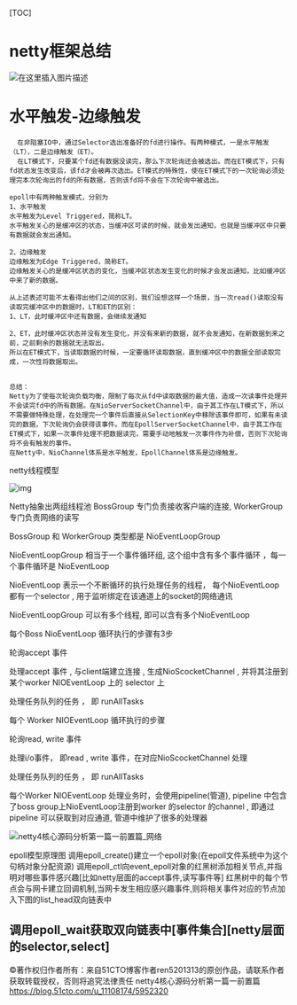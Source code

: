 [TOC]

# netty框架总结

![在这里插入图片描述](https://img-blog.csdnimg.cn/20200214215415435.png?x-oss-process=image/watermark,type_ZmFuZ3poZW5naGVpdGk,shadow_10,text_aHR0cHM6Ly9ibG9nLmNzZG4ubmV0L3FxXzIwMzc2OTgz,size_16,color_FFFFFF,t_70)

# 水平触发-边缘触发

```
  在非阻塞IO中，通过Selector选出准备好的fd进行操作。有两种模式，一是水平触发（LT），二是边缘触发（ET）。
  在LT模式下，只要某个fd还有数据没读完，那么下次轮询还会被选出。而在ET模式下，只有fd状态发生改变后，该fd才会被再次选出。ET模式的特殊性，使在ET模式下的一次轮询必须处理完本次轮询出的fd的所有数据，否则该fd将不会在下次轮询中被选出。

epoll中有两种触发模式，分别为
1、水平触发
水平触发为Level Triggered，简称LT。
水平触发关心的是缓冲区的状态，当缓冲区可读的时候，就会发出通知，也就是当缓冲区中只要有数据就会发出通知。

2、边缘触发
边缘触发为Edge Triggered，简称ET。
边缘触发关心的是缓冲区状态的变化，当缓冲区状态发生变化的时候才会发出通知，比如缓冲区中来了新的数据。

从上述表述可能不太看得出他们之间的区别，我们设想这样一个场景，当一次read()读取没有读取完缓冲区中的数据时，LT和ET的区别：
1、LT，此时缓冲区中还有数据，会继续发通知

2、ET，此时缓冲区状态并没有发生变化，并没有来新的数据，就不会发通知，在新数据到来之前，之前剩余的数据就无法取出。
所以在ET模式下，当读取数据的时候，一定要循环读取数据，直到缓冲区中的数据全部读取完成，一次性将数据取出。


总结：
Netty为了使每次轮询负载均衡，限制了每次从fd中读取数据的最大值，造成一次读事件处理并不会读完fd中的所有数据。在NioServerSocketChannel中，由于其工作在LT模式下，所以不需要做特殊处理，在处理完一个事件后直接从SelectionKey中移除该事件即可，如果有未读完的数据，下次轮询仍会获得该事件。而在EpollServerSocketChannel中，由于其工作在ET模式下，如果一次事件处理不把数据读完，需要手动地触发一次事件作为补偿，否则下次轮询将不会有触发的事件。
在Netty中，NioChannel体系是水平触发，EpollChannel体系是边缘触发。
```



netty线程模型

![img](https://img2018.cnblogs.com/i-beta/1279407/201911/1279407-20191125000324759-1038304912.png)

Netty抽象出两组线程池 BossGroup 专门负责接收客户端的连接, WorkerGroup 专门负责网络的读写

BossGroup 和 WorkerGroup 类型都是 NioEventLoopGroup

NioEventLoopGroup 相当于一个事件循环组, 这个组中含有多个事件循环 ，每一个事件循环是 NioEventLoop

NioEventLoop 表示一个不断循环的执行处理任务的线程， 每个NioEventLoop 都有一个selector , 用于监听绑定在该通道上的socket的网络通讯

NioEventLoopGroup 可以有多个线程, 即可以含有多个NioEventLoop

每个Boss NioEventLoop 循环执行的步骤有3步

轮询accept 事件

处理accept 事件 , 与client端建立连接 , 生成NioScocketChannel , 并将其注册到某个worker NIOEventLoop 上的 selector 上

处理任务队列的任务 ， 即 runAllTasks

每个 Worker NIOEventLoop 循环执行的步骤

轮询read, write 事件

处理i/o事件， 即read , write 事件，在对应NioScocketChannel 处理

处理任务队列的任务 ， 即 runAllTasks

每个Worker NIOEventLoop  处理业务时，会使用pipeline(管道), pipeline 中包含了boss group上NioEventLoop注册到worker 的selector 的channel , 即通过pipeline 可以获取到对应通道, 管道中维护了很多的处理器



![netty4核心源码分析第一篇一前置篇_网络](https://s2.51cto.com/images/blog/202212/19135841_639ffd912c6aa28593.png?x-oss-process=image/watermark,size_16,text_QDUxQ1RP5Y2a5a6i,color_FFFFFF,t_30,g_se,x_10,y_10,shadow_20,type_ZmFuZ3poZW5naGVpdGk=/format,webp/resize,m_fixed,w_1184)

epoll模型原理图
调用epoll_create()建立一个epoll对象(在epoll文件系统中为这个句柄对象分配资源)
调用epoll_ctl向event_epoll对象的红黑树添加相关节点,并指明对哪些事件感兴趣[比如netty层面的accept事件,读写事件等]
红黑树中的每个节点会与网卡建立回调机制,当网卡发生相应感兴趣事件,则将相关事件对应的节点加入下图的list_head双向链表中

调用epoll_wait获取双向链表中[事件集合][netty层面的selector,select]
-----------------------------------
©著作权归作者所有：来自51CTO博客作者ren5201313的原创作品，请联系作者获取转载授权，否则将追究法律责任
netty4核心源码分析第一篇一前置篇
https://blog.51cto.com/u_11108174/5952320
